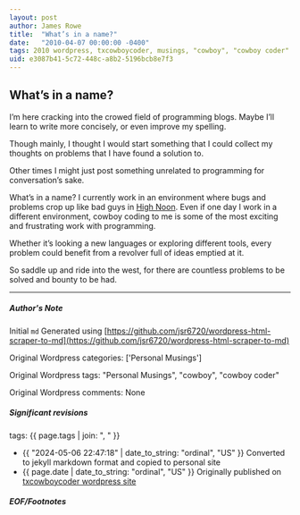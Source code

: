 ```yaml
---
layout: post
author: James Rowe
title:  "What’s in a name?"
date:   "2010-04-07 00:00:00 -0400"
tags: 2010 wordpress, txcowboycoder, musings, "cowboy", "cowboy coder"
uid: e3087b41-5c72-448c-a8b2-5196bcb8e7f3
---
```



## What’s in a name?


I’m here cracking into the crowed field of programming blogs. Maybe I’ll learn to write more concisely, or even improve my spelling.


Though mainly, I thought I would start something that I could collect my thoughts on problems that I have found a solution to.


Other times I might just post something unrelated to programming for conversation’s sake.


What’s in a name? I currently work in an environment where bugs and problems crop up like bad guys in [High Noon](http://www.imdb.com/title/tt0044706/ "High Noon"). Even if one day I work in a different environment, cowboy coding to me is some of the most exciting and frustrating work with programming.


Whether it’s looking a new languages or exploring different tools, every problem could benefit from a revolver full of ideas emptied at it.


So saddle up and ride into the west, for there are countless problems to be solved and bounty to be had.




---

##### Author's Note

Initial `md` Generated using [https://github.com/jsr6720/wordpress-html-scraper-to-md](https://github.com/jsr6720/wordpress-html-scraper-to-md)

Original Wordpress categories: ['Personal Musings']

Original Wordpress tags: "Personal Musings", "cowboy", "cowboy coder"

Original Wordpress comments: None

##### Significant revisions

tags: {{ page.tags | join: ", " }} <!-- todo move this somewhere -->

- {{ "2024-05-06 22:47:18" | date_to_string: "ordinal", "US" }} Converted to jekyll markdown format and copied to personal site
- {{ page.date | date_to_string: "ordinal", "US" }} Originally published on [txcowboycoder wordpress site](https://txcowboycoder.wordpress.com/2010/04/07/whats-in-a-name/)

##### EOF/Footnotes

